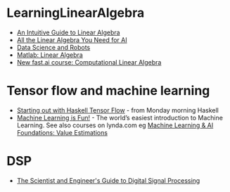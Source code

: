 # LearningLinearAlgebra

* [An Intuitive Guide to Linear Algebra](https://betterexplained.com/articles/linear-algebra-guide/)
* [All the Linear Algebra You Need for AI](https://github.com/fastai/fastai/blob/master/tutorials/linalg_pytorch.ipynb)
* [Data Science and Robots](http://brohrer.github.io/blog.html)
* [Matlab: Linear Algebra](http://people.ds.cam.ac.uk/nmm1/Matlab/)
* [New fast.ai course: Computational Linear Algebra](http://www.fast.ai/2017/07/17/num-lin-alg/)

# Tensor flow and machine learning
* [Starting out with Haskell Tensor Flow](https://mmhaskell.com/blog/2017/8/14/starting-out-with-haskell-tensor-flow) - from Monday morning Haskell
* [Machine Learning is Fun!](https://medium.com/@ageitgey/machine-learning-is-fun-80ea3ec3c471) - The world’s easiest introduction to Machine Learning. See also courses on lynda.com eg [Machine Learning & AI Foundations: Value Estimations](https://www.lynda.com/Data-Science-tutorials/Machine-Learning-Essential-Training-Value-Estimations/548594-2.html)

# DSP
* [The Scientist and Engineer's Guide to
Digital Signal Processing](http://www.dspguide.com)
